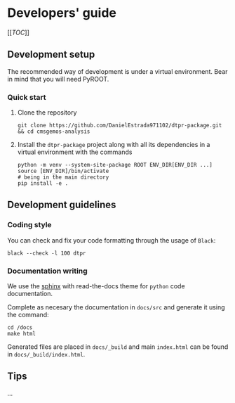 # Developers' guide

[[_TOC_]]

## Development setup

The recommended way of development is under a virtual environment. Bear in mind that you will need PyROOT.

### Quick start

1. Clone the repository
    ```shell
    git clone https://github.com/DanielEstrada971102/dtpr-package.git && cd cmsgemos-analysis
    ```
2. Install the `dtpr-package` project along with all its dependencies in a virtual environment with the commands
    ```shell
    python -m venv --system-site-package ROOT ENV_DIR[ENV_DIR ...]
    source [ENV_DIR]/bin/activate
    # being in the main directory
    pip install -e .
    ```

## Development guidelines
### Coding style

You can check and fix your code formatting through the usage of `Black`:

``` shell
black --check -l 100 dtpr
```

### Documentation writing

We use the [sphinx](https://www.sphinx-doc.org/en/master/usage/quickstart.html) with read-the-docs theme for `python` code documentation.

Complete as necesary the documentation in `docs/src` and generate it using the command:

```shell
cd /docs
make html 
```

Generated files are placed in `docs/_build` and main `index.html` can be found in `docs/_build/index.html`.

## Tips
...